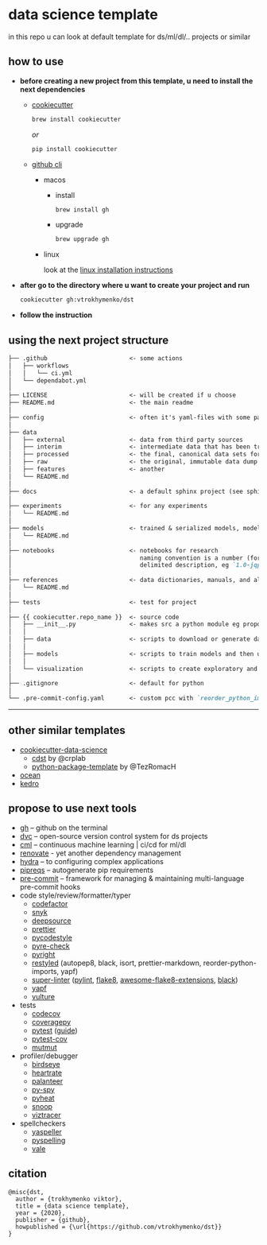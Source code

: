 # data science template

in this repo u can look at default template for ds/ml/dl/.. projects or similar

## how to use

* **before creating a new project from this template, u need to install the next dependencies**

  * [cookiecutter](https://github.com/cookiecutter/cookiecutter)

    ```bash
    brew install cookiecutter
    ```

    _or_

    ```bash
    pip install cookiecutter
    ```

  * [github cli](https://cli.github.com/manual/installation)

    * macos

      * install

        ```bash
        brew install gh
        ```
      * upgrade

        ```bash
        brew upgrade gh
        ```

    * linux

      look at the [linux installation instructions](https://github.com/cli/cli/blob/trunk/docs/install_linux.md)

* **after go to the directory where u want to create your project and run**

  ```bash
  cookiecutter gh:vtrokhymenko/dst
  ```

* **follow the instruction**

## using the next project structure

```markdown
├── .github                       <- some actions
│   ├── workflows
│   │   └── ci.yml
│   └── dependabot.yml
│
├── LICENSE                       <- will be created if u choose
├── README.md                     <- the main readme
│
├── config                        <- often it's yaml-files with some parameters
│
├── data
│   ├── external                  <- data from third party sources
│   ├── interim                   <- intermediate data that has been transformed
│   ├── processed                 <- the final, canonical data sets for modeling
│   ├── raw                       <- the original, immutable data dump
│   ├── features                  <- another
│   └── README.md
│
├── docs                          <- a default sphinx project (see sphinx-doc.org for details)
│
├── experiments                   <- for any experiments
│   └── README.md
│
├── models                        <- trained & serialized models, model predictions, or model summaries
│   └── README.md
│
├── notebooks                     <- notebooks for research
│                                    naming convention is a number (for ordering), the creator's initials, and a short `-`
│                                    delimited description, eg `1.0-jqp-initial-data-exploration`
│
├── references                    <- data dictionaries, manuals, and all other explanatory materials
│   └── README.md
│
├── tests                         <- test for project
│
├── {{ cookiecutter.repo_name }}  <- source code
│   ├── __init__.py               <- makes src a python module eg propose generate with `mkinit`
│   │
│   ├── data                      <- scripts to download or generate data
│   │
│   ├── models                    <- scripts to train models and then use trained models to make predictions
│   │
│   └── visualization             <- scripts to create exploratory and results oriented visualizations
│
├── .gitignore                    <- default for python
│
└── .pre-commit-config.yaml       <- custom pcc with `reorder_python_imports`, `black`, `flake8`, `pre-commit-pyright`, `pre-commit-hooks`
```

----

## other similar templates

* [cookiecutter-data-science](https://github.com/drivendata/cookiecutter-data-science)
  * [cdst](https://github.com/crplab/cdst/) by @crplab
  * [python-package-template](https://github.com/TezRomacH/python-package-template) by @TezRomacH
* [ocean](https://github.com/surfstudio/Ocean)
* [kedro](https://github.com/quantumblacklabs/kedro/)

## propose to use next tools

* [gh](https://cli.github.com) – github on the terminal
* [dvc](https://dvc.org) – open-source version control system for ds projects
* [cml](https://cml.dev) – continuous machine learning | ci/cd for ml/dl
* [renovate](https://www.whitesourcesoftware.com/free-developer-tools/renovate/) - yet another dependency management
* [hydra](https://hydra.cc) – to configuring complex applications
* [pipreqs](https://github.com/bndr/pipreqs) – autogenerate pip requirements
* [pre-commit](https://pre-commit.com) – framework for managing & maintaining multi-language pre-commit hooks
* code style/review/formatter/typer
  * [codefactor](https://www.codefactor.io)
  * [snyk](https://snyk.io)
  * [deepsource](https://deepsource.io)
  * [prettier](https://github.com/prettier/prettier)
  * [pycodestyle](https://github.com/pycqa/pycodestyle/)
  * [pyre-check](https://github.com/facebook/pyre-check)
  * [pyright](https://github.com/microsoft/pyright)
  * [restyled](https://restyled.io) (autopep8, black, isort, prettier-markdown, reorder-python-imports, yapf)
  * [super-linter](https://github.com/github/super-linter) ([pylint](https://www.pylint.org/), [flake8](https://flake8.pycqa.org/en/latest/), [awesome-flake8-extensions](https://github.com/DmytroLitvinov/awesome-flake8-extensions), [black](https://github.com/psf/black))
  * [yapf](https://github.com/google/yapf)
  * [vulture](https://github.com/jendrikseipp/vulture)
* tests
  * [codecov](https://codecov.io)
  * [coveragepy](https://github.com/nedbat/coveragepy)
  * [pytest](https://docs.pytest.org/en/stable/) ([guide](https://stribny.name/blog/pytest/))
  * [pytest-cov](https://pytest-cov.readthedocs.io/en/latest/)
  * [mutmut](https://github.com/boxed/mutmut)
* profiler/debugger
  * [birdseye](https://github.com/alexmojaki/birdseye)
  * [heartrate](https://github.com/alexmojaki/heartrate)
  * [palanteer](https://github.com/dfeneyrou/palanteer)
  * [py-spy](https://github.com/benfred/py-spy)
  * [pyheat](https://github.com/csurfer/pyheat)
  * [snoop](https://github.com/alexmojaki/snoop)
  * [viztracer](https://github.com/gaogaotiantian/viztracer)
* spellcheckers
  * [yaspeller](https://github.com/hcodes/yaspeller)
  * [pyspelling](https://facelessuser.github.io/pyspelling/)
  * [vale](https://github.com/errata-ai/vale)

## citation

```citation
@misc{dst,
  author = {trokhymenko viktor},
  title = {data science template},
  year = {2020},
  publisher = {github},
  howpublished = {\url{https://github.com/vtrokhymenko/dst}}
}
```
